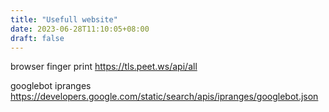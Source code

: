 ```yaml
---
title: "Usefull website"
date: 2023-06-28T11:10:05+08:00
draft: false
---
```

browser finger print 
https://tls.peet.ws/api/all

googlebot ipranges
https://developers.google.com/static/search/apis/ipranges/googlebot.json
